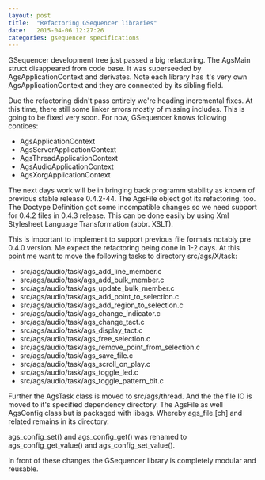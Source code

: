 ```yaml
---
layout: post
title:  "Refactoring GSequencer libraries"
date:   2015-04-06 12:27:26
categories: gsequencer specifications
---
```

GSequencer development tree just passed a big refactoring. The AgsMain struct disappeared from code base. It was superseeded by AgsApplicationContext and derivates. Note each library has it's very own AgsApplicationContext and they are connected by its sibling field.

Due the refactoring didn't pass entirely we're heading incremental fixes. At this time, there still some linker errors mostly of missing includes. This is going to be fixed very soon. For now, GSequencer knows following contices:

* AgsApplicationContext
* AgsServerApplicationContext
* AgsThreadApplicationContext
* AgsAudioApplicationContext
* AgsXorgApplicationContext

The next days work will be in bringing back programm stability as known of previous stable release 0.4.2-44. The AgsFile object got its refactoring, too. The Doctype Definition got some incompatible changes so we need support for 0.4.2 files in 0.4.3 release. This can be done easily by using Xml Stylesheet Language Transformation (abbr. XSLT).

This is important to implement to support previous file formats notably pre 0.4.0 version. Me expect the refactoring being done in 1-2 days. At this point me want to move the following tasks to directory src/ags/X/task:

* src/ags/audio/task/ags_add_line_member.c
* src/ags/audio/task/ags_add_bulk_member.c
* src/ags/audio/task/ags_update_bulk_member.c
* src/ags/audio/task/ags_add_point_to_selection.c
* src/ags/audio/task/ags_add_region_to_selection.c
* src/ags/audio/task/ags_change_indicator.c
* src/ags/audio/task/ags_change_tact.c	
* src/ags/audio/task/ags_display_tact.c	
* src/ags/audio/task/ags_free_selection.c
* src/ags/audio/task/ags_remove_point_from_selection.c
* src/ags/audio/task/ags_save_file.c	
* src/ags/audio/task/ags_scroll_on_play.c
* src/ags/audio/task/ags_toggle_led.c
* src/ags/audio/task/ags_toggle_pattern_bit.c

Further the AgsTask class is moved to src/ags/thread. And the the file IO is moved to it's specified dependency directory. The AgsFile as well AgsConfig class but is packaged with libags. Whereby ags_file.[ch] and related remains in its directory.

ags_config_set() and ags_config_get() was renamed to ags_config_get_value() and ags_config_set_value().

In front of these changes the GSequencer library is completely modular and reusable.